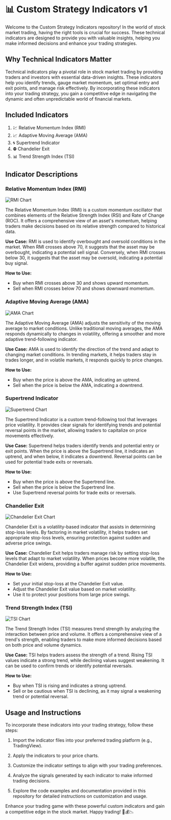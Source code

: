 # 📊 Custom Strategy Indicators v1

Welcome to the Custom Strategy Indicators repository! In the world of stock market trading, having the right tools is crucial for success. These technical indicators are designed to provide you with valuable insights, helping you make informed decisions and enhance your trading strategies.

## Why Technical Indicators Matter

Technical indicators play a pivotal role in stock market trading by providing traders and investors with essential data-driven insights. These indicators help you identify trends, gauge market momentum, set optimal entry and exit points, and manage risk effectively. By incorporating these indicators into your trading strategy, you gain a competitive edge in navigating the dynamic and often unpredictable world of financial markets.

## Included Indicators

1. 💹 Relative Momentum Index (RMI)
2. 📈 Adaptive Moving Average (AMA)
3. 🌀 Supertrend Indicator
4. ⛔ Chandelier Exit
5. 📊 Trend Strength Index (TSI)

## Indicator Descriptions

### Relative Momentum Index (RMI)
![RMI Chart](images/Relative-Momentum-Index.png)

The Relative Momentum Index (RMI) is a custom momentum oscillator that combines elements of the Relative Strength Index (RSI) and Rate of Change (ROC). It offers a comprehensive view of an asset's momentum, helping traders make decisions based on its relative strength compared to historical data.

**Use Case:** 
RMI is used to identify overbought and oversold conditions in the market. When RMI crosses above 70, it suggests that the asset may be overbought, indicating a potential sell signal. Conversely, when RMI crosses below 30, it suggests that the asset may be oversold, indicating a potential buy signal.

**How to Use:**
- Buy when RMI crosses above 30 and shows upward momentum.
- Sell when RMI crosses below 70 and shows downward momentum.

### Adaptive Moving Average (AMA)
![AMA Chart](images/Adaptive-Moving-Average.png)

The Adaptive Moving Average (AMA) adjusts the sensitivity of the moving average to market conditions. Unlike traditional moving averages, the AMA responds dynamically to changes in volatility, offering a smoother and more adaptive trend-following indicator.

**Use Case:**
AMA is used to identify the direction of the trend and adapt to changing market conditions. In trending markets, it helps traders stay in trades longer, and in volatile markets, it responds quickly to price changes.

**How to Use:**
- Buy when the price is above the AMA, indicating an uptrend.
- Sell when the price is below the AMA, indicating a downtrend.

### Supertrend Indicator
![Supertrend Chart](images/Supertrend-Indicator.png)

The Supertrend Indicator is a custom trend-following tool that leverages price volatility. It provides clear signals for identifying trends and potential reversal points in the market, allowing traders to capitalize on price movements effectively.

**Use Case:**
Supertrend helps traders identify trends and potential entry or exit points. When the price is above the Supertrend line, it indicates an uptrend, and when below, it indicates a downtrend. Reversal points can be used for potential trade exits or reversals.

**How to Use:**
- Buy when the price is above the Supertrend line.
- Sell when the price is below the Supertrend line.
- Use Supertrend reversal points for trade exits or reversals.

### Chandelier Exit
![Chandelier Exit Chart](images/Chandelier-Exit.png)

Chandelier Exit is a volatility-based indicator that assists in determining stop-loss levels. By factoring in market volatility, it helps traders set appropriate stop-loss levels, ensuring protection against sudden and adverse price swings.

**Use Case:**
Chandelier Exit helps traders manage risk by setting stop-loss levels that adapt to market volatility. When prices become more volatile, the Chandelier Exit widens, providing a buffer against sudden price movements.

**How to Use:**
- Set your initial stop-loss at the Chandelier Exit value.
- Adjust the Chandelier Exit value based on market volatility.
- Use it to protect your positions from large price swings.

### Trend Strength Index (TSI)
![TSI Chart](images/Trend-Strength-Index.png)

The Trend Strength Index (TSI) measures trend strength by analyzing the interaction between price and volume. It offers a comprehensive view of a trend's strength, enabling traders to make more informed decisions based on both price and volume dynamics.

**Use Case:**
TSI helps traders assess the strength of a trend. Rising TSI values indicate a strong trend, while declining values suggest weakening. It can be used to confirm trends or identify potential reversals.

**How to Use:**
- Buy when TSI is rising and indicates a strong uptrend.
- Sell or be cautious when TSI is declining, as it may signal a weakening trend or potential reversal.

## Usage and Instructions

To incorporate these indicators into your trading strategy, follow these steps:

1. Import the indicator files into your preferred trading platform (e.g., TradingView).

2. Apply the indicators to your price charts.

3. Customize the indicator settings to align with your trading preferences.

4. Analyze the signals generated by each indicator to make informed trading decisions.

5. Explore the code examples and documentation provided in this repository for detailed instructions on customization and usage.

Enhance your trading game with these powerful custom indicators and gain a competitive edge in the stock market. Happy trading! 🚀💰📉